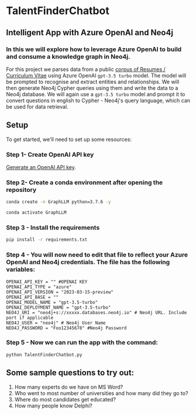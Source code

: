 # TalentFinderChatbot

## Intelligent App with Azure OpenAI and Neo4j

### In this we will explore how to leverage Azure OpenAI to build and consume a knowledge graph in Neo4j.
For this project we parses data from a public [corpus of Resumes / Curriculum Vitae](https://github.com/florex/resume_corpus) using Azure OpenAI `gpt-3.5 turbo` model. The model will be prompted to recognise and extract entities and relationships. We will then generate Neo4j Cypher queries using them and write the data to a Neo4j database.
We will again use a `gpt-3.5 turbo` model and prompt it to convert questions in english to Cypher - Neo4j's query language, which can be used for data retrieval.


## Setup
To get started, we'll need to set up some resources:

### Step 1- Create OpenAI API key
[Generate an OpenAI API key](create_openai_key/README.md).


### Step 2- Create a conda environment after opening the repository

```bash
conda create -n GraphLLM python=3.7.6 -y
```

```bash
conda activate GraphLLM
```


### Step 3 - Install the requirements
```bash
pip install -r requirements.txt
```


### Step 4 - You will now need to edit that file to reflect your Azure OpenAI and Neo4j credentials. The file has the following variables:

    OPENAI_API_KEY = "" #OPENAI KEY
    OPENAI_API_TYPE = "azure"
    OPENAI_API_VERSION = "2023-03-15-preview"
    OPENAI_API_BASE = ""
    OPENAI_MODEL_NAME = "gpt-3.5-turbo"
    OPENAI_DEPLOYMENT_NAME = "gpt-3.5-turbo"
    NEO4J_URI = "neo4j+s://xxxxx.databases.neo4j.io" # Neo4j URL. Include port if applicable
    NEO4J_USER = "neo4j" # Neo4j User Name
    NEO4J_PASSWORD = "Foo12345678" #Neo4j Password


### Step 5 - Now we can run the app with the command:
```
python TalentFinderChatbot.py
```

## Some sample questions to try out:

1. How many experts do we have on MS Word?
2. Who went to most number of universities and how many did they go to?
3. Where do most candidates get educated?
4. How many people know Delphi?
